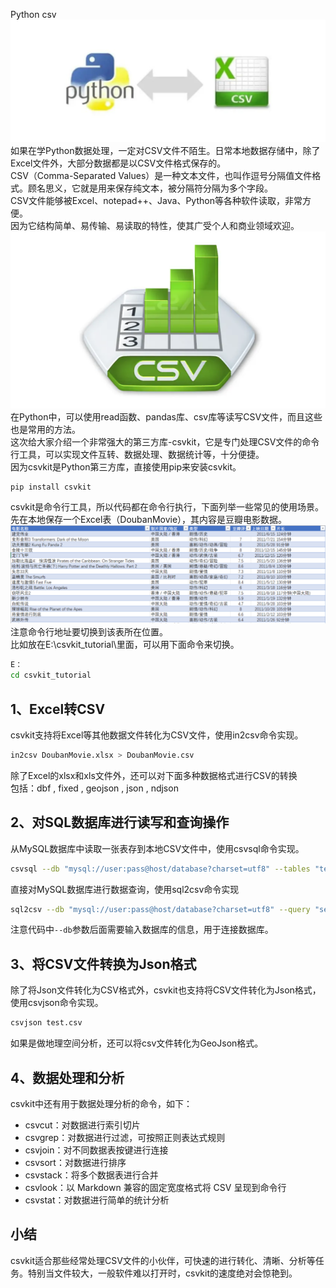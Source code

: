 Python csv<br />![](./img/1650244402734-b4c819bc-0f0c-4d68-adcf-f2b6d2b5a689.png)<br />如果在学Python数据处理，一定对CSV文件不陌生。日常本地数据存储中，除了Excel文件外，大部分数据都是以CSV文件格式保存的。<br />CSV（Comma-Separated Values）是一种文本文件，也叫作逗号分隔值文件格式。顾名思义，它就是用来保存纯文本，被分隔符分隔为多个字段。<br />CSV文件能够被Excel、notepad++、Java、Python等各种软件读取，非常方便。<br />因为它结构简单、易传输、易读取的特性，使其广受个人和商业领域欢迎。<br />![](./img/1650244402810-a9907313-d446-4253-8c04-02a6f8f1adb1.png)<br />在Python中，可以使用read函数、pandas库、csv库等读写CSV文件，而且这些也是常用的方法。<br />这次给大家介绍一个非常强大的第三方库-csvkit，它是专门处理CSV文件的命令行工具，可以实现文件互转、数据处理、数据统计等，十分便捷。<br />因为csvkit是Python第三方库，直接使用pip来安装csvkit。
```bash
pip install csvkit
```
csvkit是命令行工具，所以代码都在命令行执行，下面列举一些常见的使用场景。<br />先在本地保存一个Excel表（DoubanMovie），其内容是豆瓣电影数据。<br />![](./img/1650244402751-f51a50c9-8a06-4fd8-9641-c34a4812ad63.png)<br />注意命令行地址要切换到该表所在位置。<br />比如放在E:\csvkit_tutorial\里面，可以用下面命令来切换。
```bash
E：
cd csvkit_tutorial
```
<a name="S7EnM"></a>
## 1、Excel转CSV
csvkit支持将Excel等其他数据文件转化为CSV文件，使用in2csv命令实现。
```bash
in2csv DoubanMovie.xlsx > DoubanMovie.csv
```
除了Excel的xlsx和xls文件外，还可以对下面多种数据格式进行CSV的转换<br />包括：dbf , fixed , geojson , json , ndjson
<a name="pCPr4"></a>
## 2、对SQL数据库进行读写和查询操作
从MySQL数据库中读取一张表存到本地CSV文件中，使用csvsql命令实现。
```bash
csvsql --db "mysql://user:pass@host/database?charset=utf8" --tables "test1" --insert test1.csv
```
直接对MySQL数据库进行数据查询，使用sql2csv命令实现
```bash
sql2csv --db "mysql://user:pass@host/database?charset=utf8" --query "select * from test2"
```
注意代码中`--db`参数后面需要输入数据库的信息，用于连接数据库。
<a name="j0W7W"></a>
## 3、将CSV文件转换为Json格式
除了将Json文件转化为CSV格式外，csvkit也支持将CSV文件转化为Json格式，使用csvjson命令实现。
```bash
csvjson test.csv
```
如果是做地理空间分析，还可以将csv文件转化为GeoJson格式。
<a name="DQpql"></a>
## 4、数据处理和分析
csvkit中还有用于数据处理分析的命令，如下：

- csvcut：对数据进行索引切片
- csvgrep：对数据进行过滤，可按照正则表达式规则
- csvjoin：对不同数据表按键进行连接
- csvsort：对数据进行排序
- csvstack：将多个数据表进行合并
- csvlook：以 Markdown 兼容的固定宽度格式将 CSV 呈现到命令行
- csvstat：对数据进行简单的统计分析
<a name="q8TEv"></a>
## 小结
csvkit适合那些经常处理CSV文件的小伙伴，可快速的进行转化、清晰、分析等任务。特别当文件较大，一般软件难以打开时，csvkit的速度绝对会惊艳到。
